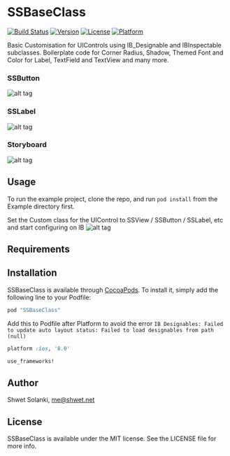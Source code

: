 # SSBaseClass

[![Build Status](https://travis-ci.org/shwetsolanki/SSBaseClass.svg?style=flat)](https://travis-ci.org/shwetsolanki/SSBaseClass)
[![Version](https://img.shields.io/cocoapods/v/SSBaseClass.svg?style=flat)](http://cocoapods.org/pods/SSBaseClass)
[![License](https://img.shields.io/cocoapods/l/SSBaseClass.svg?style=flat)](http://opensource.org/licenses/MIT)
[![Platform](https://img.shields.io/cocoapods/p/SSBaseClass.svg?style=flat)](http://cocoapods.org/pods/SSBaseClass)

Basic Customisation for UIControls using IB_Designable and IBInspectable subclasses. 
Boilerplate code for Corner Radius, Shadow, Themed Font and Color for Label, TextField and TextView and many more.

### SSButton
![alt tag](https://raw.github.com/shwetsolanki/SSBaseClass/master/Pod/Screenshots/screenshot1.png)

### SSLabel
![alt tag](https://raw.github.com/shwetsolanki/SSBaseClass/master/Pod/Screenshots/screenshot2.png)

### Storyboard
![alt tag](https://raw.github.com/shwetsolanki/SSBaseClass/master/Pod/Screenshots/screenshot3.png)

## Usage

To run the example project, clone the repo, and run `pod install` from the Example directory first.

Set the Custom class for the UIControl to SSView / SSButton / SSLabel, etc and start configuring on IB
![alt tag](https://raw.github.com/shwetsolanki/SSBaseClass/master/Pod/Screenshots/screenshot4.png)

## Requirements

## Installation

SSBaseClass is available through [CocoaPods](http://cocoapods.org). To install
it, simply add the following line to your Podfile:

```ruby
pod "SSBaseClass"
```

Add this to Podfile after Platform to avoid the error `IB Designables: Failed to update auto layout status: Failed to load designables from path (null)`
```ruby
platform :ios, '8.0'

use_frameworks!
```

## Author

Shwet Solanki, me@shwet.net

## License

SSBaseClass is available under the MIT license. See the LICENSE file for more info.
